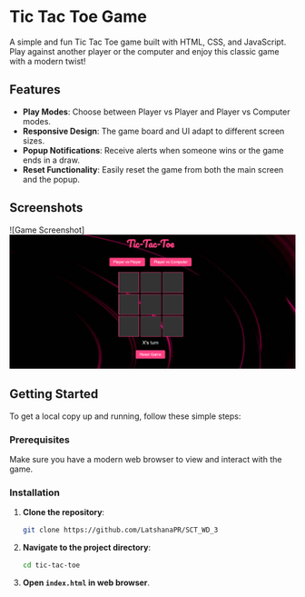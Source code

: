# Tic Tac Toe Game

A simple and fun Tic Tac Toe game built with HTML, CSS, and JavaScript. Play against another player or the computer and enjoy this classic game with a modern twist!

## Features

- **Play Modes**: Choose between Player vs Player and Player vs Computer modes.
- **Responsive Design**: The game board and UI adapt to different screen sizes.
- **Popup Notifications**: Receive alerts when someone wins or the game ends in a draw.
- **Reset Functionality**: Easily reset the game from both the main screen and the popup.

## Screenshots

![Game Screenshot]![alt text](<Screenshot 2024-09-15 220723.png>)

## Getting Started

To get a local copy up and running, follow these simple steps:

### Prerequisites

Make sure you have a modern web browser to view and interact with the game.

### Installation

1. **Clone the repository**:
    ```bash
    git clone https://github.com/LatshanaPR/SCT_WD_3
    ```

2. **Navigate to the project directory**:
    ```bash
    cd tic-tac-toe
    ```

3. **Open `index.html` in web browser**.

